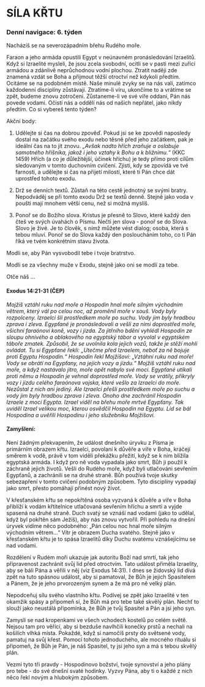 # SÍLA KŘTU

### Denní navigace: 6. týden

Nacházíš se na severozápadním břehu Rudého moře.

Faraon a jeho armáda opustili Egypt v neúnavném pronásledování Izraelitů. Když si Izraelité mysleli, že jsou zcela svobodní, ocitli se v pasti mezi zuřící armádou a zdánlivě neprůchodnou vodní plochou. Ztratit naději zde znamená vzdát se Boha a přijmout těžší otroctví než kdykoli předtím. Ocitáme se na podobném místě. Naše minulé zvyky se na nás valí, zatímco každodenní disciplíny zůstávají. Ztratíme-li víru, ukončíme to a vrátíme se zpět, budeme znovu zotročeni. Zůstaneme-li ve své víře oddaní, Pán nás povede vodami. Očistí nás a oddělí nás od našich nepřátel, jako nikdy předtím. Co si vybereš tento týden?

Akční body:
1. Udělejte si čas na dobrou zpověď. Pokud jsi se ke zpovědi naposledy dostal na začátku svého exodu nebo těsně před jeho začátkem, pak je ideální čas na to jít znovu. *„Avšak nadto hřích zraňuje a oslabuje samotného hříšníka, jakož i jeho vztahy k Bohu a k bližnímu.“* (KKC 1459) Hřích (a co je důležitější, účinek hříchu) je tedy přímo proti cílům sledovaným v tomto duchovním cvičení. Zjisti, kdy se zpovídá ve tvé farnosti, a udělejte si čas na přijetí milostí, které ti Pán chce dát uprostřed tohoto exodu.

2. Drž se denních textů. Zůstaň na této cestě jednotný se svými bratry. Nepodváděj se při tomto exodu Drž se textů denně. Stejně jako voda v poušti mají mnohem větší cenu, než si možná myslíš.

3. Ponoř se do Božího slova. Kristus je přesně to Slovo, které každý den čteš ve svých úvahách o Písmu. Nečti jen slova - ponoř se do Slova. Slovo je živé. Je to člověk, s nímž můžete vést dialog; osoba, která s tebou mluví. Ponoř se do Slova každý den posloucháním toho, co ti Pán říká ve tvém konkrétním stavu života.

Modli se, aby Pán vysvobodil tebe i tvoje bratrstvo.

Modli se za všechny muže v Exodu, stejně jako oni se modlí za tebe.

Otče náš …


#### Exodus 14:21-31 (ČEP)
*Mojžíš vztáhl ruku nad moře a Hospodin hnal moře silným východním větrem, který vál po celou noc, až proměnil moře v souš. Vody byly rozpolceny. Izraelci šli prostředkem moře po suchu. Vody jim byly hradbou zprava i zleva. Egypťané je pronásledovali a vešli za nimi doprostřed moře, všichni faraónovi koně, vozy i jízda. Za jitřního bdění vyhlédl Hospodin ze sloupu ohnivého a oblakového na egyptský tábor a vyvolal v egyptském táboře zmatek. Způsobil, že se uvolnila kola jejich vozů, takže je stěží mohli ovládat. Tu si Egypťané řekli: „Utečme před Izraelem, neboť za ně bojuje proti Egyptu Hospodin.“ Hospodin řekl Mojžíšovi: „Vztáhni ruku nad moře! Vody se obrátí na Egypťany, na jejich vozy a jízdu.“ Mojžíš vztáhl ruku nad moře, a když nastávalo jitro, moře opět nabylo své moci. Egypťané utíkali proti němu a Hospodin je vehnal doprostřed moře. Vody se vrátily, přikryly vozy i jízdu celého faraónova vojska, které vešlo za Izraelci do moře. Nezůstal z nich ani jediný. Ale Izraelci přešli prostředkem moře po suchu a vody jim byly hradbou zprava i zleva. Onoho dne zachránil Hospodin Izraele z moci Egypta. Izrael viděl na břehu moře mrtvé Egypťany. Tak uviděl Izrael velikou moc, kterou osvědčil Hospodin na Egyptu. Lid se bál Hospodina a uvěřili Hospodinu i jeho služebníku Mojžíšovi.*

#### Zamyšlení:
Není žádným překvapením, že událost dnešního úryvku z Písma je primárním obrazem křtu. Izraelci, povolaní k důvěře a víře v Boha, kráčejí směrem k vodě, právě v tom viděli překážku přežití, když se k nim blížila egyptská armáda. I když pro ně voda vypadala jako smrt, Bůh ji použil k záchraně jejich životů. Vešli do Rudého moře, když byli utlačováni sevřením Egypťanů, a zachránili se na druhé straně. Bůh používá tvoje skutky sebezapření v tomto cvičení podobným způsobem. Tyto disciplíny vypadají jako smrt, přesto pomáhají přinést nový život.

V křesťanském křtu se nepokřtěná osoba vyzvaná k důvěře a víře v Boha přiblíží k vodám křtitelnice utlačovaná sevřením hříchu a smrti a vyjde spasená na druhé straně. Duch svatý se vznáší nad vodami (jako to udělal, když byl pokřtěn sám Ježíš), aby nás znovu vytvořil. Při pohledu na dnešní úryvek vidíme něco podobného: „Pán celou noc hnal moře silným východním větrem…“ Vítr je obrazem Ducha svatého. Stejně jako v křesťanském křtu je to spása Izraelitů díky Duchu svatému vznášejícímu se nad vodami.

Rozdělení v Rudém moři ukazuje jak autoritu Boží nad smrtí, tak jeho připravenost zachránit svůj lid před otroctvím. Tato událost přiměla Izraelity, aby se báli Pána a věřili v něj (viz Exodus 14:31). I dnes se židovský lid dívá zpět na tuto spásnou událost, aby si pamatoval, že Bůh je jejich Spasitelem a Pánem, že je jeho prvorozeným synem a že má pro ně velký plán.

Nepodceňuj sílu svého vlastního křtu. Podívej se zpět jako Izraelité v ten okamžik spásy a připomeň si, že Bůh má pro tebe také skvělý plán. Nechť to slouží jako neustálá připomínka, že Bůh je tvůj Spasitel a Pán a jsi jeho syn.

Zamysli se nad kropenkami ve všech vchodech kostelů po celém světě. Nejsou tam pro věřící, aby si bezduše navlhčili konečky prstů a nechali na košilích vlhká místa. Pokaždé, když si namočíš prsty do světsené vody, pamatuj na svůj křest. Pomocí tohoto jednoduchého, ale mocného rituálu si připomeň, že Bůh je Pán, je náš Spasitel, ty jsi jeho syn a má s tebou skvělý plán.

Vezmi tyto tři pravdy - Hospodinovo božství, tvoje synovství a jeho plány pro tebe - do své dnešní svaté hodinky. Vyzvy Pána, aby ti o každé z nich něco řekl novým a hlubokým způsobem.   

